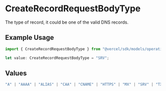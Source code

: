 # CreateRecordRequestBodyType

The type of record, it could be one of the valid DNS records.

## Example Usage

```typescript
import { CreateRecordRequestBodyType } from "@vercel/sdk/models/operations/createrecord.js";

let value: CreateRecordRequestBodyType = "SRV";
```

## Values

```typescript
"A" | "AAAA" | "ALIAS" | "CAA" | "CNAME" | "HTTPS" | "MX" | "SRV" | "TXT" | "NS"
```